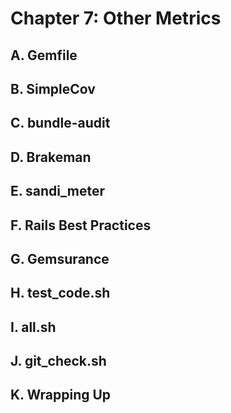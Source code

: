 # Chapter 7: Other Metrics

## A. Gemfile

## B. SimpleCov

## C. bundle-audit

## D. Brakeman

## E. sandi_meter

## F. Rails Best Practices

## G. Gemsurance

## H. test_code.sh

## I. all.sh

## J. git_check.sh

## K.  Wrapping Up
